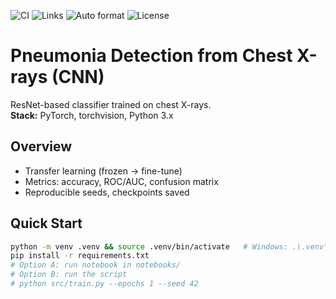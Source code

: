 ![CI](https://github.com/JanHuberty/Pneumonia/actions/workflows/python-ci.yml/badge.svg)
![Links](https://github.com/JanHuberty/Pneumonia/actions/workflows/links.yml/badge.svg)
![Auto format](https://github.com/JanHuberty/Pneumonia/actions/workflows/auto-format.yml/badge.svg)
![License](https://img.shields.io/github/license/JanHuberty/Pneumonia)


# Pneumonia Detection from Chest X-rays (CNN)

ResNet-based classifier trained on chest X-rays.  
**Stack:** PyTorch, torchvision, Python 3.x

## Overview
- Transfer learning (frozen → fine-tune)
- Metrics: accuracy, ROC/AUC, confusion matrix
- Reproducible seeds, checkpoints saved

## Quick Start
```bash
python -m venv .venv && source .venv/bin/activate   # Windows: .\.venv\Scripts\Activate.ps1
pip install -r requirements.txt
# Option A: run notebook in notebooks/
# Option B: run the script
# python src/train.py --epochs 1 --seed 42
